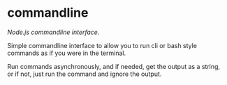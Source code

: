 commandline
===========
*Node.js commandline interface.*  

Simple commandline interface to allow you to run cli or bash style commands as if you were in the terminal.

Run commands asynchronously, and if needed, get the output as a string, or if not, just run the command and ignore the output.
